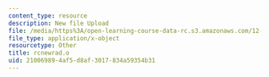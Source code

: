 ```yaml
---
content_type: resource
description: New file Upload
file: /media/https%3A/open-learning-course-data-rc.s3.amazonaws.com/12-811-tropical-meteorology-spring-2011/210069894af5d8af3017834a59354b31_rcnewrad.o
file_type: application/x-object
resourcetype: Other
title: rcnewrad.o
uid: 21006989-4af5-d8af-3017-834a59354b31
---
```

